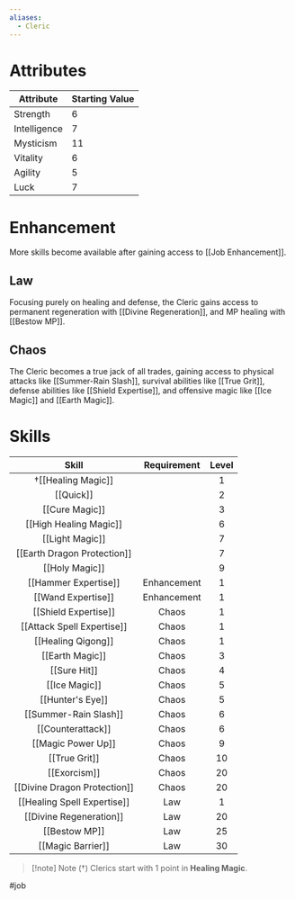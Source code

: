 ```yaml
---
aliases:
  - Cleric
---
```

 
# Attributes
| Attribute    | Starting Value |
| ------------ | -------------- |
| Strength     | 6              |
| Intelligence | 7              |
| Mysticism    | 11             |
| Vitality     | 6              |
| Agility      | 5              |
| Luck         | 7              |
# Enhancement
More skills become available after gaining access to [[Job Enhancement]].
## Law
Focusing purely on healing and defense, the Cleric gains access to permanent regeneration with [[Divine Regeneration]], and MP healing with [[Bestow MP]].
## Chaos
The Cleric becomes a true jack of all trades, gaining access to physical attacks like [[Summer-Rain Slash]], survival abilities like [[True Grit]], defense abilities like [[Shield Expertise]], and offensive magic like [[Ice Magic]] and [[Earth Magic]].
# Skills
|            Skill             | Requirement | Level |
|:----------------------------:|:-----------:|:-----:|
|      †[[Healing Magic]]       |             |   1   |
|          [[Quick]]           |             |   2   |
|        [[Cure Magic]]        |             |   3   |
|    [[High Healing Magic]]    |             |   6   |
|       [[Light Magic]]        |             |   7   |
| [[Earth Dragon Protection]]  |             |   7   |
|        [[Holy Magic]]        |             |   9   |
|     [[Hammer Expertise]]     | Enhancement |   1   |
|      [[Wand Expertise]]      | Enhancement |   1   |
|     [[Shield Expertise]]     |    Chaos    |   1   |
|  [[Attack Spell Expertise]]  |    Chaos    |   1   |
|      [[Healing Qigong]]      |    Chaos    |   1   |
|       [[Earth Magic]]        |    Chaos    |   3   |
|         [[Sure Hit]]         |    Chaos    |   4   |
|        [[Ice Magic]]         |    Chaos    |   5   |
|       [[Hunter's Eye]]       |    Chaos    |   5   |
|    [[Summer-Rain Slash]]     |    Chaos    |   6   |
|      [[Counterattack]]       |    Chaos    |   6   |
|      [[Magic Power Up]]      |    Chaos    |   9   |
|        [[True Grit]]         |    Chaos    |  10   |
|         [[Exorcism]]         |    Chaos    |  20   |
| [[Divine Dragon Protection]] |    Chaos    |  20   |
| [[Healing Spell Expertise]]  |     Law     |   1   |
|   [[Divine Regeneration]]    |     Law     |  20   |
|        [[Bestow MP]]         |     Law     |  25   |
|      [[Magic Barrier]]       |     Law     |  30   |

> [!note] Note (†)
> Clerics start with 1 point in **Healing Magic**.

#job